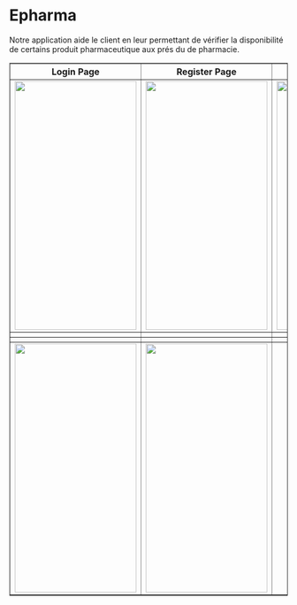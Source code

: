 # Epharma

Notre application aide le client en leur permettant de 
vérifier la disponibilité de certains produit pharmaceutique aux prés du de pharmacie.   

<table border="1">
  <tr>
    <th> Login Page </th>
    <th> Register Page </th>
    <th> Product Page </th>
  </tr>
  <tr>
    <td> <img src="https://imgur.com/xxPaS6I.png" width=220 height=450 /></td>
    <td> <img src="https://imgur.com/v8mSDyx.png" width=220 height=450 /></td>
    <td> <img src="https://i.imgur.com/ZUDjDlp.png" width=220 height=450 /></td>
  </tr>
  <tr>
    <th> </th>
    <th> </th>
    <th> </th>
  </tr>
  <tr>
    <th> </th>
    <th> </th>
    <th> </th>
  </tr>
  <tr>
    <td> <img src="https://i.imgur.com/EYY5YAp.png" width=220 height=450 /></td>
    <td> <img src="https://i.imgur.com/CSMaI8Z.png" width=220 height=450 /></td>
  </tr>
</table>

